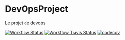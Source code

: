 # DevOpsProject
Le projet de devops


[![Workflow Status](https://img.shields.io/github/workflow/status/haskaris/DevOpsProject/CI)](https://shields.io/)
[![Workflow Travis Status](https://img.shields.io/travis/com/haskaris/DevOpsProject/MathisCode)](https://travis-ci.com/github/haskaris/DevOpsProject/MathisCode)
[![codecov](https://codecov.io/gh/haskaris/DevOpsProject/branch/MathisCode/graph/badge.svg?token=60M0FA5AUW)](https://app.codecov.io/gh/haskaris/DevOpsProject/branch/MathisCode)

